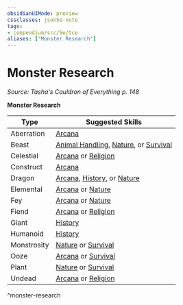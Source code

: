 ```yaml
---
obsidianUIMode: preview
cssclasses: json5e-note
tags:
- compendium/src/5e/tce
aliases: ["Monster Research"]
---
```

# Monster Research
*Source: Tasha's Cauldron of Everything p. 148* 

**Monster Research**

| Type | Suggested Skills |
|------|------------------|
| Aberration | [Arcana](/Systems/5e/rules/skills.md#Arcana) |
| Beast | [Animal Handling](/Systems/5e/rules/skills.md#Animal%20Handling), [Nature](/Systems/5e/rules/skills.md#Nature), or [Survival](/Systems/5e/rules/skills.md#Survival) |
| Celestial | [Arcana](/Systems/5e/rules/skills.md#Arcana) or [Religion](/Systems/5e/rules/skills.md#Religion) |
| Construct | [Arcana](/Systems/5e/rules/skills.md#Arcana) |
| Dragon | [Arcana](/Systems/5e/rules/skills.md#Arcana), [History](/Systems/5e/rules/skills.md#History), or [Nature](/Systems/5e/rules/skills.md#Nature) |
| Elemental | [Arcana](/Systems/5e/rules/skills.md#Arcana) or [Nature](/Systems/5e/rules/skills.md#Nature) |
| Fey | [Arcana](/Systems/5e/rules/skills.md#Arcana) or [Nature](/Systems/5e/rules/skills.md#Nature) |
| Fiend | [Arcana](/Systems/5e/rules/skills.md#Arcana) or [Religion](/Systems/5e/rules/skills.md#Religion) |
| Giant | [History](/Systems/5e/rules/skills.md#History) |
| Humanoid | [History](/Systems/5e/rules/skills.md#History) |
| Monstrosity | [Nature](/Systems/5e/rules/skills.md#Nature) or [Survival](/Systems/5e/rules/skills.md#Survival) |
| Ooze | [Arcana](/Systems/5e/rules/skills.md#Arcana) or [Survival](/Systems/5e/rules/skills.md#Survival) |
| Plant | [Nature](/Systems/5e/rules/skills.md#Nature) or [Survival](/Systems/5e/rules/skills.md#Survival) |
| Undead | [Arcana](/Systems/5e/rules/skills.md#Arcana) or [Religion](/Systems/5e/rules/skills.md#Religion) |
^monster-research